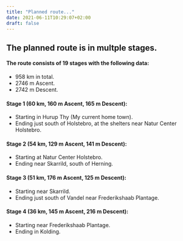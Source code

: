 ```yaml
---
title: "Planned route..."
date: 2021-06-11T10:29:07+02:00
draft: false
---
```


## The planned route is in multple stages.

#### The route consists of 19 stages with the following data:

- 958 km in total.
- 2746 m Ascent.
- 2742 m Descent.

#### Stage 1 (60 km, 160 m Ascent, 165 m Descent):

- Starting in Hurup Thy (My current home town).
- Ending just south of Holstebro, at the shelters near Natur Center Holstebro.

#### Stage 2 (54 km, 129 m Ascent, 141 m Descent):

- Starting at Natur Center Holstebro.
- Ending near Skarrild, south of Herning.

#### Stage 3 (51 km, 176 m Ascent, 125 m Descent):

- Starting near Skarrild.
- Ending just south of Vandel near Frederikshaab Plantage.

#### Stage 4 (36 km, 145 m Ascent, 216 m Descent):

- Starting near Frederikshaab Plantage.
- Ending in Kolding.